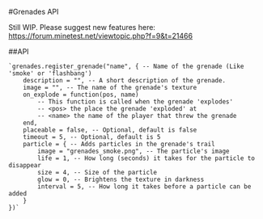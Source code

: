 #Grenades API

Still WIP. Please suggest new features here: https://forum.minetest.net/viewtopic.php?f=9&t=21466

##API

	`grenades.register_grenade("name", { -- Name of the grenade (Like 'smoke' or 'flashbang')
		description = "", -- A short description of the grenade.
		image = "", -- The name of the grenade's texture
		on_explode = function(pos, name)
			-- This function is called when the grenade 'explodes'
			-- <pos> the place the grenade 'exploded' at
			-- <name> the name of the player that threw the grenade
		end,
		placeable = false, -- Optional, default is false
		timeout = 5, -- Optional, default is 5
		particle = { -- Adds particles in the grenade's trail
		    image = "grenades_smoke.png", -- The particle's image
		    life = 1, -- How long (seconds) it takes for the particle to disappear
		    size = 4, -- Size of the particle
		    glow = 0, -- Brightens the texture in darkness
		    interval = 5, -- How long it takes before a particle can be added
		}
	})`
